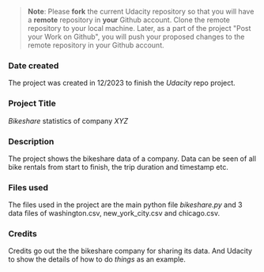 >**Note**: Please **fork** the current Udacity repository so that you will have a **remote** repository in **your** Github account. Clone the remote repository to your local machine. Later, as a part of the project "Post your Work on Github", you will push your proposed changes to the remote repository in your Github account.

### Date created
The project was created in 12/2023 to finish the *Udacity* repo project.

### Project Title
*Bikeshare* statistics of company _XYZ_ 

### Description
The project shows the bikeshare data of a company. Data can be seen of all bike rentals from start to finish, the trip duration and timestamp etc.

### Files used
The files used in the project are the main python file *bikeshare.py* and 3 data files of washington.csv, new_york_city.csv and chicago.csv.

### Credits
Credits go out the the bikeshare company for sharing its data. And Udacity to show the details of how to do _things_ as an example.

